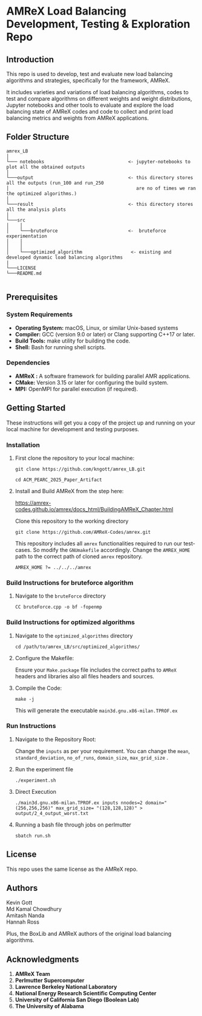 # AMReX Load Balancing Development, Testing & Exploration Repo

## **Introduction**
This repo is used to develop, test and evaluate new load balancing algorithms and strategies,
specifically for the framework, AMReX.

It includes varieties and variations of load balancing algorithms, codes to test and compare
algorithms on different weights and weight distributions, Jupyter notebooks and other tools 
to evaluate and explore the load balancing state of AMReX codes and code to collect and print
load balancing metrics and weights from AMReX applications.


## **Folder Structure**

```
amrex_LB
│
└─── notebooks                               <- jupyter-notebooks to plot all the obtained outputs         
│
└───output                                   <- this directory stores all the outputs (run_100 and run_250 
│                                               are no of times we ran the optimized algorithms.)                            
│   
└───result                                   <- this directory stores all the analysis plots  
│
└───src
│    │ 
│    └───bruteForce                          <-  bruteforce experimentation     
│    │ 
│    │  
│    └───optimized_algorithm                  <- existing and developed dynamic load balancing algorithms
|
└───LICENSE
└───README.md
    
```

## **Prerequisites**

### **System Requirements**

- **Operating System:** macOS, Linux, or similar Unix-based systems
- **Compiler:** GCC (version 9.0 or later) or Clang supporting C++17 or later.
- **Build Tools:** make utility for building the code.
- **Shell:** Bash for running shell scripts.

### **Dependencies**

- **AMReX :** A software framework for building parallel AMR applications.
- **CMake:** Version 3.15 or later for configuring the build system.
- **MPI:** OpenMPI for parallel execution (if required). 


## **Getting Started**

These instructions will get you a copy of the project up and running on your local machine for development and testing purposes.

### **Installation**

1. First clone the repository to your local machine:
   ```
   git clone https://github.com/kngott/amrex_LB.git

   cd ACM_PEARC_2025_Paper_Artifact

   ```
2. Install and Build AMReX from the step here:

   https://amrex-codes.github.io/amrex/docs_html/BuildingAMReX_Chapter.html

   Clone this repository to the working directory

   ```
   git clone https://github.com/AMReX-Codes/amrex.git

   ```
   This repository includes all ```amrex``` functionalities required to run our test-cases. So modify the ```GNUmakefile``` accordingly. Change the ```AMREX_HOME``` path to the correct path of cloned ```amrex``` repository. 

   ```
   AMREX_HOME ?= ../../../amrex

   ```

### **Build Instructions for bruteforce algorithm**

1. Navigate to the ```bruteForce``` directory

   ```
   CC bruteForce.cpp -o bf -fopenmp

   ```

### **Build Instructions for optimized algorithms**

1. Navigate to the ```optimized_algorithms``` directory

   ```
   cd /path/to/amrex_LB/src/optimized_algorithms/

   ```
2. Configure the Makefile:

   Ensure your ```Make.package``` file includes the correct paths to ```AMReX``` headers and libraries also all files headers and sources. 

3. Compile the Code:

   ```
   make -j 

   ```
   This will generate the executable ```main3d.gnu.x86-milan.TPROF.ex ```

### **Run Instructions**

1. Navigate to the Repository Root:

   Change the ```inputs``` as per your requirement. You can change the ```mean```, ```standard_deviation```, ```no_of_runs```, ```domain_size```, ```max_grid_size``` . 

2. Run the experiment file

   ```
   ./experiment.sh

   ```
3. Direct Execution

   ```
   ./main3d.gnu.x86-milan.TPROF.ex inputs nnodes=2 domain="(256,256,256)" max_grid_size= "(128,128,128)" > output/2_4_output_worst.txt

   ```

4. Running a bash file through jobs on perlmutter

   ```
   sbatch run.sh 

   ```

## **License**

This repo uses the same license as the AMReX repo.

## **Authors**
Kevin Gott \
Md Kamal Chowdhury\
Amitash Nanda \
Hannah Ross

Plus, the BoxLib and AMReX authors of the original load balancing algorithms.

## **Acknowledgments**
1. **AMReX Team**
2. **Perlmutter Supercomputer**
3. **Lawrence Berkeley National Laboratory**
4. **National Energy Research Scientific Computing Center**
5. **University of California San Diego (Boolean Lab)**
6. **The University of Alabama**
